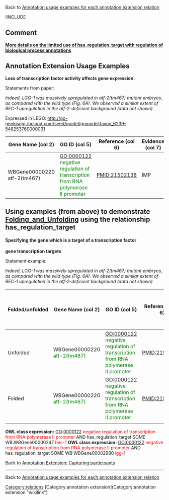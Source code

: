 Back to [Annotation usage examples for each annotation extension relation](http://wiki.geneontology.org/index.php/Annotation_usage_examples_for_each_annotation_extension_relation)

!INCLUDE

Comment
-------

[**More details on the limited use of has\_regulation\_target with regulation of biological process annotations**](http://wiki.geneontology.org/index.php/Annotation_Extension_Relation:has_participant#Comment)

Annotation Extension Usage Examples
-----------------------------------

**Loss of transcription factor activity affects gene expression:**

Statements from paper:

*Indeed, LGG-1 was massively upregulated in atf-2(tm467) mutant embryos, as compared with the wild type (Fig. 6A). We observed a similar extent of BEC-1 upregulation in the atf-2-deficient background (data not shown).*

Expressed in LEGO: <http://go-genkisugi.rhcloud.com/seed/model/gomodel:taxon_6239-548253760000031>

| Gene Name (col 2)           | GO ID (col 5)                                                                                                      | Reference (col 6) | Evidence (col 7) | Annotation Extension (col 16)                                                                                                                                             |
|-----------------------------|--------------------------------------------------------------------------------------------------------------------|-------------------|------------------|---------------------------------------------------------------------------------------------------------------------------------------------------------------------------|
| WBGene00000220 atf-2(tm467) | <GO:0000122> <span style="color:green">negative regulation of transcription from RNA polymerase II promoter</span> | <PMID:21502138>   | IMP              | has\_regulation\_target(WB:WBGene00000247 <span style="color:green">bec-1</span>) 'pipe' has\_regulation\_target(WB:WBGene00002980 <span style="color:green">lgg-1</span> |

Using examples (from above) to demonstrate [Folding\_and\_Unfolding](Folding_and_Unfolding "wikilink") using the relationship has\_regulation\_target
-----------------------------------------------------------------------------------------------------------------------------------------------------

#### Specifying the gene which is a target of a transcription factor

**gene transcription targets**

Statement example:

*Indeed, LGG-1 was massively upregulated in atf-2(tm467) mutant embryos, as compared with the wild type (Fig. 6A). We observed a similar extent of BEC-1 upregulation in the atf-2-deficient background (data not shown).*

| Folded/unfolded | Gene Name (col 2)                                            | GO ID (col 5)                                                                                                      | Reference (col 6) | Evidence (col 7) | Annotation Extension (col 16)                                                                                                                                            | Parent terms of new folded GO term                    |
|-----------------|--------------------------------------------------------------|--------------------------------------------------------------------------------------------------------------------|-------------------|------------------|--------------------------------------------------------------------------------------------------------------------------------------------------------------------------|-------------------------------------------------------|
| Unfolded        | WBGene00000220 <span style="color:green">atf-2(tm467)</span> | <GO:0000122> <span style="color:green">negative regulation of transcription from RNA polymerase II promoter</span> | <PMID:21502138>   | IMP              | has\_regulation\_target(WB:WBGene00000247 <span style="color:green">bec-1</span>)'pipe' has\_regulation\_target(WB:WBGene00002980 <span style="color:green">lgg-1</span> |
| Folded          | WBGene00000220 <span style="color:green">atf-2(tm467)</span> | <GO:0000122> <span style="color:green">negative regulation of transcription from RNA polymerase II promoter</span> | <PMID:21502138>   | IMP              |                                                                                                                                                                          | <span style="color:red">No new GO term created</span> |
||

**OWL class expression:** <GO:0000122> <span style="color:red">negative regulation of transcription from RNA polymerase II promoter</span> AND has\_regulation\_target SOME WB:WBGene00000247 <span style="color:red">bec-1</span> **OWL class expression:** <GO:0000122> <span style="color:red">negative regulation of transcription from RNA polymerase II promoter</span> AND has\_regulation\_target SOME WB:WBGene00002980 <span style="color:red">lgg-1</span>

Back to [Annotation Extension: Capturing participants](http://wiki.geneontology.org/index.php/Annotation_Extension:_Capturing_participants)

------------------------------------------------------------------------

Back to [Annotation usage examples for each annotation extension relation](http://wiki.geneontology.org/index.php/Annotation_usage_examples_for_each_annotation_extension_relation)

<Category:relations> [Category:annotation extension](Category:annotation extension "wikilink")
